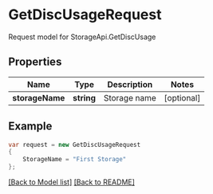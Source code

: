 
# GetDiscUsageRequest

Request model for StorageApi.GetDiscUsage

## Properties

Name | Type | Description | Notes
---- | ---- | ----------- | -----
**storageName** |**string**|Storage name |[optional] 

## Example
```csharp
var request = new GetDiscUsageRequest
{ 
    StorageName = "First Storage"
};
```

[[Back to Model list]](Models.md) [[Back to README]](README.md)
